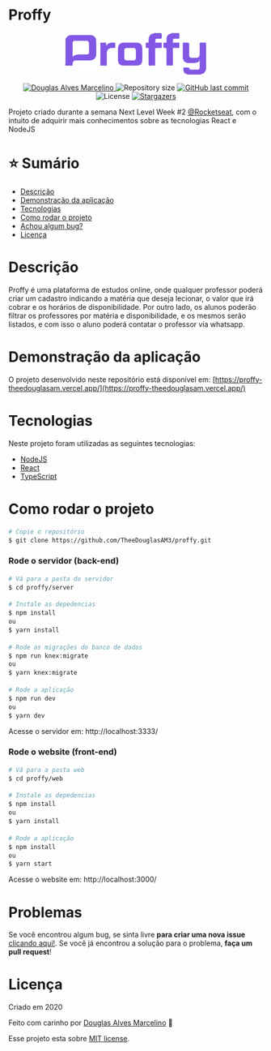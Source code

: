 # Proffy

<p align="center">
   <img src="./.github/logo.png" alt="Proffy" width="280"/>
</p>

<p align="center">	
   <a href="https://www.linkedin.com/in/douglas-alves-marcelino-704250180/">
      <img alt="Douglas Alves Marcelino" src="https://img.shields.io/badge/-Douglas%20Alves%20Marcelino-8257E5?style=flat&logo=Linkedin&logoColor=white" />
   </a>
  <img alt="Repository size" src="https://img.shields.io/github/repo-size/TheeDouglasAM3/proffy?color=774DD6">

  <a href="https://github.com/TheeDouglasAM3/proffy/commits/master">
    <img alt="GitHub last commit" src="https://img.shields.io/github/last-commit/TheeDouglasAM3/proffy?color=774DD6">
  </a> 
  <img alt="License" src="https://img.shields.io/badge/license-MIT-8257E5">
  <a href="https://github.com/TheeDouglasAM3/proffy/stargazers">
    <img alt="Stargazers" src="https://img.shields.io/github/stars/TheeDouglasAM3/proffy?color=8257E5&logo=github">
  </a>
</p>

Projeto criado durante a semana Next Level Week #2 [@Rocketseat](https://github.com/Rocketseat), com o intuito de adquirir mais conhecimentos sobre as tecnologias React e NodeJS


# :star: Sumário

* [Descrição](#descrição)
* [Demonstração da aplicação](#demonstração-da-aplicação) 
* [Tecnologias](#tecnologias)
* [Como rodar o projeto](#como-rodar-o-projeto)
* [Achou algum bug?](#problemas)
* [Licença](#licença)

# Descrição
Proffy é uma plataforma de estudos online, onde qualquer professor poderá criar um cadastro indicando a matéria que deseja lecionar, o valor que irá cobrar e os horários de disponibilidade. Por outro lado, os alunos poderão filtrar os professores por matéria e disponibilidade, e os mesmos serão listados, e com isso o aluno poderá contatar o professor via whatsapp.

# Demonstração da aplicação
O projeto desenvolvido neste repositório está disponível em: 
[https://proffy-theedouglasam.vercel.app/](https://proffy-theedouglasam.vercel.app/)

# Tecnologias
Neste projeto foram utilizadas as seguintes tecnologias:
* [NodeJS](https://nodejs.org/en/)
* [React](https://pt-br.reactjs.org/)
* [TypeScript](https://www.typescriptlang.org/)

# Como rodar o projeto
```bash
# Copie o repositório
$ git clone https://github.com/TheeDouglasAM3/proffy.git
```
### Rode o servidor (back-end)

```bash
# Vá para a pasta do servidor
$ cd proffy/server

# Instale as depedencias
$ npm install
ou
$ yarn install

# Rode as migrações do banco de dados
$ npm run knex:migrate
ou
$ yarn knex:migrate

# Rode a aplicação
$ npm run dev
ou
$ yarn dev
```
Acesse o servidor em: http://localhost:3333/

### Rode o website (front-end)

```bash
# Vá para a pasta web
$ cd proffy/web

# Instale as depedencias
$ npm install
ou
$ yarn install

# Rode a aplicação
$ npm install
ou
$ yarn start
```
Acesse o website em: http://localhost:3000/

# Problemas
Se você encontrou algum bug, se sinta livre **para criar uma nova issue**  [clicando aqui!](https://github.com/TheeDouglasAM3/proffy/issues). Se você já encontrou a solução para o problema, **faça um pull request**!

# Licença

Criado em 2020 

Feito com carinho por [Douglas Alves Marcelino](https://github.com/TheeDouglasAM3) :duck:

Esse projeto esta sobre [MIT license](./LICENSE).